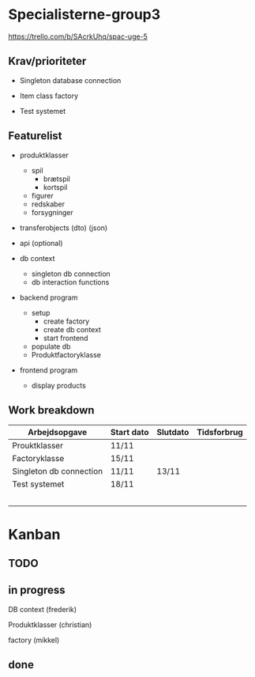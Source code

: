 # Specialisterne-group3


https://trello.com/b/SAcrkUhq/spac-uge-5


## Krav/prioriteter

- Singleton database connection

- Item class factory

- Test systemet

## Featurelist

- produktklasser
    - spil
        - brætspil
        - kortspil
    - figurer
    - redskaber
    - forsygninger
    
- transferobjects (dto) (json)

- api (optional)

- db context  
    - singleton db connection
    - db interaction functions

- backend program
    - setup
      - create factory
      - create db context
      - start frontend
    - populate db
    - Produktfactoryklasse

- frontend program
    - display products

## Work breakdown

| Arbejdsopgave           | Start dato | Slutdato | Tidsforbrug |
| ----------------------- | ---------- | -------- | ----------- |
| Prouktklasser           | 11/11      |          |             |
| Factoryklasse           | 15/11      |          |             |
| Singleton db connection | 11/11      | 13/11    |             |
| Test systemet           | 18/11      |          |             |
|                         |            |          |             |
|                         |            |          |             |
|                         |            |          |             |
|                         |            |          |             |
|                         |            |          |             |

# Kanban
## TODO

## in progress

DB context (frederik)

Produktklasser (christian)

factory (mikkel)

## done
